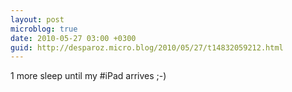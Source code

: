 ```yaml
---
layout: post
microblog: true
date: 2010-05-27 03:00 +0300
guid: http://desparoz.micro.blog/2010/05/27/t14832059212.html
---
```

1 more sleep until my #iPad arrives ;-)
